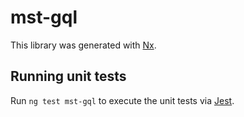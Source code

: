 # mst-gql

This library was generated with [Nx](https://nx.dev).

## Running unit tests

Run `ng test mst-gql` to execute the unit tests via [Jest](https://jestjs.io).
